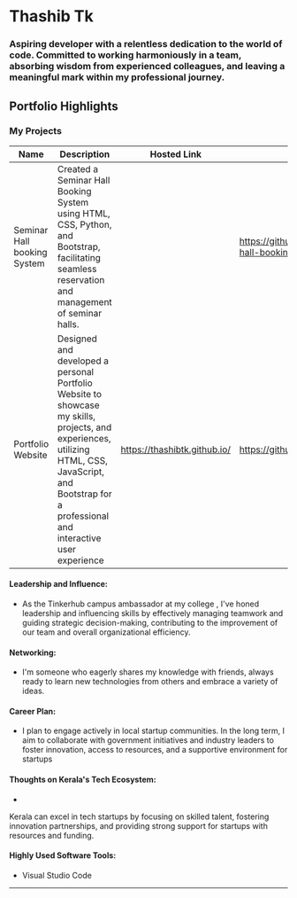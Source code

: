 # Thashib Tk

### Aspiring developer with a relentless dedication to the world of code. Committed to working harmoniously in a team, absorbing wisdom from experienced colleagues, and leaving a meaningful mark within my professional journey.


## Portfolio Highlights

### My Projects

| Name                               | Description                                                               | Hosted Link                              | Repo Link                                                      |
|------------------------------------|---------------------------------------------------------------------------|------------------------------------------|----------------------------------------------------------------|
| Seminar Hall booking System        | Created a Seminar Hall Booking System using HTML, CSS, Python, and Bootstrap, facilitating seamless reservation and management of seminar halls.                                            |      | https://github.com/thashibtk/kmctce-seminar-hall-booking-system          | 
| Portfolio Website                           | Designed and developed a personal Portfolio Website to showcase my skills, projects, and experiences, utilizing HTML, CSS, JavaScript, and Bootstrap for a professional and interactive user experience                                            | https://thashibtk.github.io/     | https://github.com/thashibtk/thashibtk.github.io          |


#### Leadership and Influence:

- As the Tinkerhub campus ambassador at my college , I've honed leadership and influencing skills by effectively managing teamwork and guiding strategic decision-making, contributing to the improvement of our team and overall organizational efficiency.

#### Networking:

- I'm someone who eagerly shares my knowledge with friends, always ready to learn new technologies from others and embrace a variety of ideas.

#### Career Plan:

- I plan to engage actively in local startup communities. In the long term, I aim to collaborate with government initiatives and industry leaders to foster innovation, access to resources, and a supportive environment for startups

#### Thoughts on Kerala's Tech Ecosystem:

- 
Kerala can excel in tech startups by focusing on skilled talent, fostering innovation partnerships, and providing strong support for startups with resources and funding.

#### Highly Used Software Tools:

- Visual Studio Code

---

